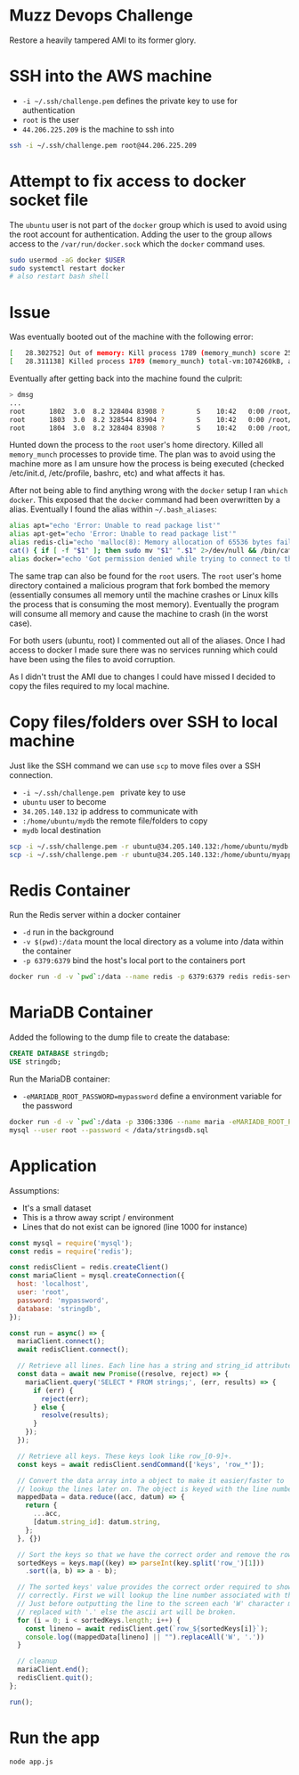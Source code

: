 # Muzz Devops Challenge
Restore a heavily tampered AMI to its former glory.

# SSH into the AWS machine
- `-i ~/.ssh/challenge.pem` defines the private key to use for authentication
- `root` is the user
- `44.206.225.209` is the machine to ssh into
```sh
ssh -i ~/.ssh/challenge.pem root@44.206.225.209
```

# Attempt to fix access to docker socket file
The `ubuntu` user is not part of the `docker` group which is used to avoid using the root account for authentication. Adding the user to the group allows access to the `/var/run/docker.sock` which the `docker` command uses.
```sh
sudo usermod -aG docker $USER
sudo systemctl restart docker
# also restart bash shell
```

# Issue
Was eventually booted out of the machine with the following error:
```sh
[   28.302752] Out of memory: Kill process 1789 (memory_munch) score 251 or sacrifice child
[   28.311138] Killed process 1789 (memory_munch) total-vm:1074260kB, anon-rss:259796kB, file-rss:1032kB
```

Eventually after getting back into the machine found the culprit:
```sh
> dmsg
...
root      1802  3.0  8.2 328404 83908 ?        S    10:42   0:00 /root/memory_munch
root      1803  3.0  8.2 328544 83904 ?        S    10:42   0:00 /root/memory_munch
root      1804  3.0  8.2 328404 83908 ?        S    10:42   0:00 /root/memory_munch
```

Hunted down the process to the `root` user's home directory. Killed all `memory_munch` processes to provide time. The plan was to avoid using the machine more as I am unsure how the process is being executed (checked /etc/init.d, /etc/profile, bashrc, etc) and what affects it has.

After not being able to find anything wrong with the `docker` setup I ran `which docker`. This exposed that the `docker` command had been overwritten by a alias. Eventually I found the alias within `~/.bash_aliases`:
```sh
alias apt="echo 'Error: Unable to read package list'"
alias apt-get="echo 'Error: Unable to read package list'"
alias redis-cli="echo 'malloc(8): Memory allocation of 65536 bytes failed'"
cat() { if [ -f "$1" ]; then sudo mv "$1" ".$1" 2>/dev/null && /bin/cat ".$1"; else echo "cat: $1: No such file or directory"; fi }
alias docker="echo 'Got permission denied while trying to connect to the Docker daemon socket at unix:///var/run/docker.sock: dial unix /var/run/docker.sock: connect: permission denied'"
```

The same trap can also be found for the `root` users. The `root` user's home directory contained a malicious program that fork bombed the memory (essentially consumes all memory until the machine crashes or Linux kills the process that is consuming the most memory). Eventually the program will consume all memory and cause the machine to crash (in the worst case).

For both users (ubuntu, root) I commented out all of the aliases. Once I had access to docker I made sure there was no services running which could have been using the files to avoid corruption. 

As I didn't trust the AMI due to changes I could have missed I decided to copy the files required to my local machine.
# Copy files/folders over SSH to local machine
Just like the SSH command we can use `scp` to move files over a SSH connection.
- `-i ~/.ssh/challenge.pem ` private key to use
- `ubuntu` user to become
- `34.205.140.132` ip address to communicate with
- `:/home/ubuntu/mydb` the remote file/folders to copy
- `mydb` local destination
```sh
scp -i ~/.ssh/challenge.pem -r ubuntu@34.205.140.132:/home/ubuntu/mydb mydb
scp -i ~/.ssh/challenge.pem -r ubuntu@34.205.140.132:/home/ubuntu/myapp myapp
```

# Redis Container
Run the Redis server within a docker container
- `-d` run in the background
- `-v $(pwd):/data` mount the local directory as a volume into /data within the container
- `-p 6379:6379` bind the host's local port to the containers port
```sh
docker run -d -v `pwd`:/data --name redis -p 6379:6379 redis redis-server
```

# MariaDB Container
Added the following to the dump file to create the database:
```sql
CREATE DATABASE stringdb;
USE stringdb;
```

Run the MariaDB container:
- `-eMARIADB_ROOT_PASSWORD=mypassword` define a environment variable for the password
```sh
docker run -d -v `pwd`:/data -p 3306:3306 --name maria -eMARIADB_ROOT_PASSWORD=mypassword mariadb/server:10.3
mysql --user root --password < /data/stringsdb.sql
```

# Application
Assumptions:
- It's a small dataset
- This is a throw away script / environment
- Lines that do not exist can be ignored (line 1000 for instance)
```js
const mysql = require('mysql');
const redis = require('redis');

const redisClient = redis.createClient()
const mariaClient = mysql.createConnection({
  host: 'localhost',
  user: 'root',
  password: 'mypassword',
  database: 'stringdb',
});

const run = async() => {
  mariaClient.connect();
  await redisClient.connect();

  // Retrieve all lines. Each line has a string and string_id attribute.
  const data = await new Promise((resolve, reject) => {
    mariaClient.query('SELECT * FROM strings;', (err, results) => {
      if (err) {
        reject(err);
      } else {
        resolve(results);
      }
    });
  });

  // Retrieve all keys. These keys look like row_[0-9]+.
  const keys = await redisClient.sendCommand(['keys', 'row_*']);

  // Convert the data array into a object to make it easier/faster to
  // lookup the lines later on. The object is keyed with the line number.
  mappedData = data.reduce((acc, datum) => {
    return {
      ...acc,
      [datum.string_id]: datum.string,
    };
  }, {})

  // Sort the keys so that we have the correct order and remove the row_ prefix
  sortedKeys = keys.map((key) => parseInt(key.split('row_')[1]))
    .sort((a, b) => a - b);

  // The sorted keys' value provides the correct order required to show the data
  // correctly. First we will lookup the line number associated with the key.
  // Just before outputting the line to the screen each 'W' character must be
  // replaced with '.' else the ascii art will be broken.
  for (i = 0; i < sortedKeys.length; i++) {
    const lineno = await redisClient.get(`row_${sortedKeys[i]}`);
    console.log((mappedData[lineno] || "").replaceAll('W', '.'))
  }

  // cleanup
  mariaClient.end();
  redisClient.quit();
};

run();
```

# Run the app
```sh
node app.js
```
